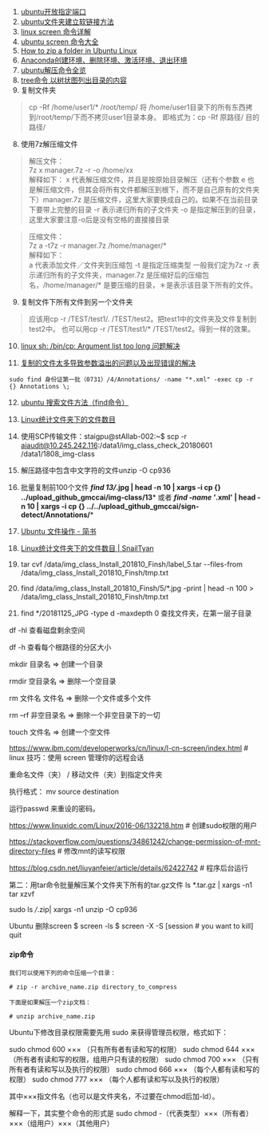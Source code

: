 
1. [ubuntu开放指定端口](https://www.jianshu.com/p/2ec5d16db02b ) 
2. [ubuntu文件夹建立软链接方法](https://blog.csdn.net/donahue_ldz/article/details/15813131 )
3. [linux screen 命令详解](https://www.cnblogs.com/mchina/archive/2013/01/30/2880680.html )
4. [ubuntu screen 命令大全](https://blog.csdn.net/swqqcs/article/details/7942735 )
5. [How to zip a folder in Ubuntu Linux](https://www.cyberciti.biz/faq/how-to-zip-a-folder-in-ubuntu-linux/ )
6. [Anaconda创建环境、删除环境、激活环境、退出环境](https://blog.csdn.net/H_O_W_E/article/details/77370456 )
7. [ubuntu解压命令全览](http://forum.ubuntu.org.cn/viewtopic.php?t=158893 )
8. [tree命令 以树状图列出目录的内容](https://wangchujiang.com/linux-command/c/tree.html )
7. 复制文件夹
> cp -Rf /home/user1/* /root/temp/
将 /home/user1目录下的所有东西拷到/root/temp/下而不拷贝user1目录本身。
即格式为：cp -Rf 原路径/ 目的路径/

8. 使用7z解压缩文件

> 解压文件：  
7z x manager.7z -r -o /home/xx  
解释如下：
x 代表解压缩文件，并且是按原始目录解压（还有个参数 e 也是解压缩文件，但其会将所有文件都解压到根下，而不是自己原有的文件夹下）manager.7z 是压缩文件，这里大家要换成自己的。如果不在当前目录下要带上完整的目录
-r 表示递归所有的子文件夹
-o 是指定解压到的目录，这里大家要注意-o后是没有空格的直接接目录  

> 压缩文件：  
7z a -t7z -r manager.7z /home/manager/*    
解释如下：  
a 代表添加文件／文件夹到压缩包
-t 是指定压缩类型 一般我们定为7z
-r 表示递归所有的子文件夹，manager.7z 是压缩好后的压缩包名，/home/manager/* 是要压缩的目录，＊是表示该目录下所有的文件。

9. 复制文件下所有文件到另一个文件夹
> 应该用cp -r /TEST/test1/. /TEST/test2。把test1中的文件夹及文件复制到test2中。 
> 也可以用cp -r /TEST/test1/* /TEST/test2。得到一样的效果。

10. [linux sh: /bin/cp: Argument list too long 问题解决](http://noahsnail.com/2017/02/07/2017-2-7-Linux%E7%BB%9F%E8%AE%A1%E6%96%87%E4%BB%B6%E5%A4%B9%E4%B8%8B%E7%9A%84%E6%96%87%E4%BB%B6%E6%95%B0%E7%9B%AE/ )

11. [复制的文件太多导致参数溢出的问题](https://blog.csdn.net/enough_br/article/details/7595590 )[以及出现错误的解决](https://stackoverflow.com/questions/2961673/find-missing-argument-to-exec )
```
sudo find 身份证第一批（0731）/4/Annotations/ -name "*.xml" -exec cp -r {} Annotations \;   
```
12. [ubuntu 搜索文件方法（find命令）](https://blog.csdn.net/chenqiai0/article/details/8150782 )

13. [Linux统计文件夹下的文件数目](http://noahsnail.com/2017/02/07/2017-2-7-Linux%E7%BB%9F%E8%AE%A1%E6%96%87%E4%BB%B6%E5%A4%B9%E4%B8%8B%E7%9A%84%E6%96%87%E4%BB%B6%E6%95%B0%E7%9B%AE/ )

14. 使用SCP传输文件：staigpu@stAIlab-002:~$ scp -r aiaudit@10.245.242.116:/data1/img_class_check_20180601 /data1/1808_img-class

15. 解压路径中包含中文字符的文件unzip -O cp936


16. 批量复制前100个文件  ***find 13/*.jpg | head -n 10 | xargs -i cp {} ../upload_github_gmccai/img-class/13***
或者 ***find  -name '*.xml'  | head -n 10 | xargs -i cp {} ../../upload_github_gmccai/sign-detect/Annotations/***

17. [Ubuntu 文件操作 - 简书](https://www.jianshu.com/p/f64f2f245026 )

18. [Linux统计文件夹下的文件数目 | SnailTyan](http://noahsnail.com/2017/02/07/2017-2-7-Linux%E7%BB%9F%E8%AE%A1%E6%96%87%E4%BB%B6%E5%A4%B9%E4%B8%8B%E7%9A%84%E6%96%87%E4%BB%B6%E6%95%B0%E7%9B%AE/ )


19. tar cvf  /data/img_class_Install_201810_Finsh/label_5.tar --files-from /data/img_class_Install_201810_Finsh/tmp.txt

20. find  /data/img_class_Install_201810_Finsh/5/*.jpg -print | head -n 100 > /data/img_class_Install_201810_Finsh/tmp.txt 
 
21. find */20181125_JPG -type d -maxdepth 0 查找文件夹，在第一层子目录


df -hl 查看磁盘剩余空间

df -h 查看每个根路径的分区大小

mkdir 目录名         => 创建一个目录

rmdir 空目录名      => 删除一个空目录

rm 文件名 文件名   => 删除一个文件或多个文件

rm –rf 非空目录名 => 删除一个非空目录下的一切

touch 文件名        => 创建一个空文件

https://www.ibm.com/developerworks/cn/linux/l-cn-screen/index.html # linux 技巧：使用 screen 管理你的远程会话

重命名文件（夹） / 移动文件（夹）到指定文件夹

执行格式： mv source destination

运行passwd <username>来重设<username>的密码。


https://www.linuxidc.com/Linux/2016-06/132218.htm # 创建sudo权限的用户

https://stackoverflow.com/questions/34861242/change-permission-of-mnt-directory-files # 修改mnt的读写权限

https://blog.csdn.net/liuyanfeier/article/details/62422742 # 程序后台运行


第二：用tar命令批量解压某个文件夹下所有的tar.gz文件
ls *.tar.gz | xargs -n1 tar xzvf

sudo ls */*.zip| xargs -n1 unzip -O cp936



Ubuntu 删除screen
$ screen -ls
$ screen -X -S [session # you want to kill] quit


#### zip命令
```
我们可以使用下列的命令压缩一个目录：

# zip -r archive_name.zip directory_to_compress

下面是如果解压一个zip文档：

# unzip archive_name.zip

```

Ubuntu下修改目录权限需要先用 sudo 来获得管理员权限，格式如下：


sudo chmod 600 ××× （只有所有者有读和写的权限）
sudo chmod 644 ××× （所有者有读和写的权限，组用户只有读的权限）
sudo chmod 700 ××× （只有所有者有读和写以及执行的权限）
sudo chmod 666 ××× （每个人都有读和写的权限）
sudo chmod 777 ××× （每个人都有读和写以及执行的权限） 

其中×××指文件名（也可以是文件夹名，不过要在chmod后加-ld）。

解释一下，其实整个命令的形式是
sudo chmod -（代表类型）×××（所有者）×××（组用户）×××（其他用户）